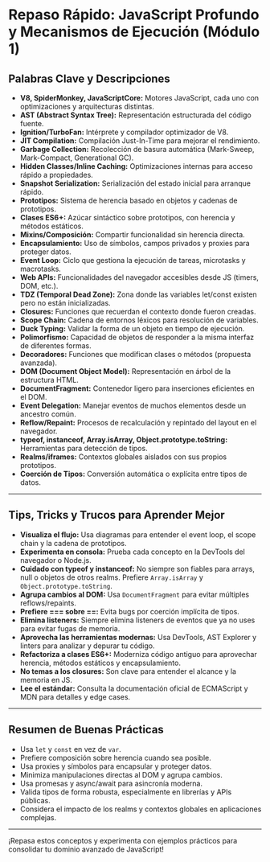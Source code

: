# Repaso Rápido: JavaScript Profundo y Mecanismos de Ejecución (Módulo 1)

## Palabras Clave y Descripciones

- **V8, SpiderMonkey, JavaScriptCore:** Motores JavaScript, cada uno con optimizaciones y arquitecturas distintas.
- **AST (Abstract Syntax Tree):** Representación estructurada del código fuente.
- **Ignition/TurboFan:** Intérprete y compilador optimizador de V8.
- **JIT Compilation:** Compilación Just-In-Time para mejorar el rendimiento.
- **Garbage Collection:** Recolección de basura automática (Mark-Sweep, Mark-Compact, Generational GC).
- **Hidden Classes/Inline Caching:** Optimizaciones internas para acceso rápido a propiedades.
- **Snapshot Serialization:** Serialización del estado inicial para arranque rápido.
- **Prototipos:** Sistema de herencia basado en objetos y cadenas de prototipos.
- **Clases ES6+:** Azúcar sintáctico sobre prototipos, con herencia y métodos estáticos.
- **Mixins/Composición:** Compartir funcionalidad sin herencia directa.
- **Encapsulamiento:** Uso de símbolos, campos privados y proxies para proteger datos.
- **Event Loop:** Ciclo que gestiona la ejecución de tareas, microtasks y macrotasks.
- **Web APIs:** Funcionalidades del navegador accesibles desde JS (timers, DOM, etc.).
- **TDZ (Temporal Dead Zone):** Zona donde las variables let/const existen pero no están inicializadas.
- **Closures:** Funciones que recuerdan el contexto donde fueron creadas.
- **Scope Chain:** Cadena de entornos léxicos para resolución de variables.
- **Duck Typing:** Validar la forma de un objeto en tiempo de ejecución.
- **Polimorfismo:** Capacidad de objetos de responder a la misma interfaz de diferentes formas.
- **Decoradores:** Funciones que modifican clases o métodos (propuesta avanzada).
- **DOM (Document Object Model):** Representación en árbol de la estructura HTML.
- **DocumentFragment:** Contenedor ligero para inserciones eficientes en el DOM.
- **Event Delegation:** Manejar eventos de muchos elementos desde un ancestro común.
- **Reflow/Repaint:** Procesos de recalculación y repintado del layout en el navegador.
- **typeof, instanceof, Array.isArray, Object.prototype.toString:** Herramientas para detección de tipos.
- **Realms/iframes:** Contextos globales aislados con sus propios prototipos.
- **Coerción de Tipos:** Conversión automática o explícita entre tipos de datos.

---

## Tips, Tricks y Trucos para Aprender Mejor

- **Visualiza el flujo:** Usa diagramas para entender el event loop, el scope chain y la cadena de prototipos.
- **Experimenta en consola:** Prueba cada concepto en la DevTools del navegador o Node.js.
- **Cuidado con typeof y instanceof:** No siempre son fiables para arrays, null o objetos de otros realms. Prefiere `Array.isArray` y `Object.prototype.toString`.
- **Agrupa cambios al DOM:** Usa `DocumentFragment` para evitar múltiples reflows/repaints.
- **Prefiere === sobre ==:** Evita bugs por coerción implícita de tipos.
- **Elimina listeners:** Siempre elimina listeners de eventos que ya no uses para evitar fugas de memoria.
- **Aprovecha las herramientas modernas:** Usa DevTools, AST Explorer y linters para analizar y depurar tu código.
- **Refactoriza a clases ES6+:** Moderniza código antiguo para aprovechar herencia, métodos estáticos y encapsulamiento.
- **No temas a los closures:** Son clave para entender el alcance y la memoria en JS.
- **Lee el estándar:** Consulta la documentación oficial de ECMAScript y MDN para detalles y edge cases.

---

## Resumen de Buenas Prácticas

- Usa `let` y `const` en vez de `var`.
- Prefiere composición sobre herencia cuando sea posible.
- Usa proxies y símbolos para encapsular y proteger datos.
- Minimiza manipulaciones directas al DOM y agrupa cambios.
- Usa promesas y async/await para asincronía moderna.
- Valida tipos de forma robusta, especialmente en librerías y APIs públicas.
- Considera el impacto de los realms y contextos globales en aplicaciones complejas.

---

¡Repasa estos conceptos y experimenta con ejemplos prácticos para consolidar tu dominio avanzado de JavaScript!
